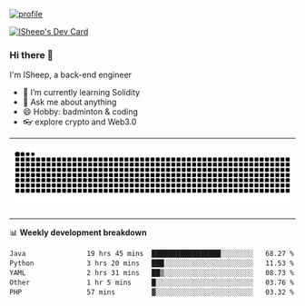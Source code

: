 [![profile](https://user-images.githubusercontent.com/54968314/208005045-e4b42f3b-833d-4242-bfcc-e764865553a2.svg)](https://www.calligrapher.ai/)

<a href="https://app.daily.dev/linziyang1106"><img src="https://api.daily.dev/devcards/v2/i4Spwx5Skx5FpTqWcwoit.png?r=kgx&type=wide" width="652" alt="ISheep's Dev Card"/></a>

### Hi there 🐏

I'm ISheep, a back-end engineer

- 🔭 I’m currently learning Solidity
- 💬 Ask me about anything
- 😄 Hobby: badminton & coding
- 👓 explore crypto and Web3.0

-------

![](https://raw.githubusercontent.com/ISheepp/ISheepp/output/github-contribution-grid-snake.svg)

-------

📊 **Weekly development breakdown**
<!--START_SECTION:waka-->

```txt
Java               19 hrs 45 mins  █████████████████░░░░░░░░   68.27 %
Python             3 hrs 20 mins   ███░░░░░░░░░░░░░░░░░░░░░░   11.53 %
YAML               2 hrs 31 mins   ██▒░░░░░░░░░░░░░░░░░░░░░░   08.73 %
Other              1 hr 5 mins     █░░░░░░░░░░░░░░░░░░░░░░░░   03.76 %
PHP                57 mins         ▓░░░░░░░░░░░░░░░░░░░░░░░░   03.32 %
```

<!--END_SECTION:waka-->
